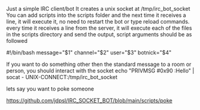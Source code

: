 Just a simple IRC client/bot
It creates a unix socket at /tmp/irc_bot_socket
You can add scripts into the scripts folder and the next time it receives a line, it will execute it, no need to restart the bot or type reload commands.
every time it receives a line from the server, it will execute each of the files in the scripts directory and send the output, script arguments should be as followed

#!/bin/bash
message="$1"
channel="$2"
user="$3"
botnick="$4"

If you want to do something other then the standard message to a room or person, you should interact with the socket
echo "PRIVMSG #0x90 :Hello" | socat - UNIX-CONNECT:/tmp/irc_bot_socket

lets say you want to poke someone

https://github.com/jdpsl/IRC_SOCKET_BOT/blob/main/scripts/poke
